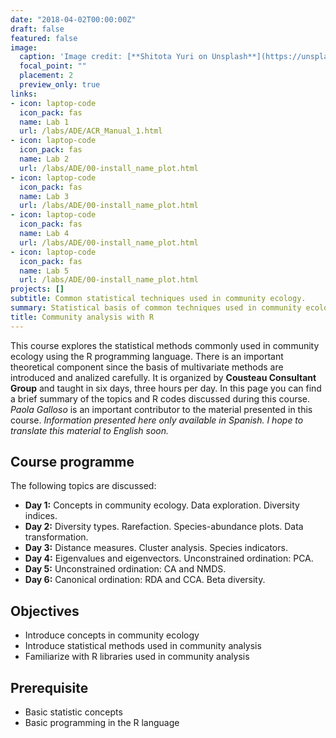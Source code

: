 ```yaml
---
date: "2018-04-02T00:00:00Z"
draft: false
featured: false
image:
  caption: 'Image credit: [**Shitota Yuri on Unsplash**](https://unsplash.com/photos/p0hDztR46cw)'
  focal_point: ""
  placement: 2
  preview_only: true
links:
- icon: laptop-code
  icon_pack: fas
  name: Lab 1
  url: /labs/ADE/ACR_Manual_1.html
- icon: laptop-code
  icon_pack: fas
  name: Lab 2
  url: /labs/ADE/00-install_name_plot.html
- icon: laptop-code
  icon_pack: fas
  name: Lab 3
  url: /labs/ADE/00-install_name_plot.html
- icon: laptop-code
  icon_pack: fas
  name: Lab 4
  url: /labs/ADE/00-install_name_plot.html
- icon: laptop-code
  icon_pack: fas
  name: Lab 5
  url: /labs/ADE/00-install_name_plot.html
projects: []
subtitle: Common statistical techniques used in community ecology.
summary: Statistical basis of common techniques used in community ecology.
title: Community analysis with R
---
```


This course explores the statistical methods commonly used in community ecology using the R programming language. There is an important theoretical component since the basis of multivariate methods are introduced and analized carefully. It is organized by **Cousteau Consultant Group** and taught in six days, three hours per day. In this page you can find a brief summary of the topics and R codes discussed during this course. *Paola Galloso* is an important contributor to the material presented in this course. *Information presented here only available in Spanish. I hope to translate this material to English soon.*

## Course programme

The following topics are discussed:

- **Day 1:** Concepts in community ecology. Data exploration. Diversity indices.
- **Day 2:** Diversity types. Rarefaction. Species-abundance plots. Data transformation.
- **Day 3:** Distance measures. Cluster analysis. Species indicators.
- **Day 4:** Eigenvalues and eigenvectors. Unconstrained ordination: PCA.
- **Day 5:** Unconstrained ordination: CA and NMDS.
- **Day 6:** Canonical ordination: RDA and CCA. Beta diversity.

## Objectives

- Introduce concepts in community ecology
- Introduce statistical methods used in community analysis
- Familiarize with R libraries used in community analysis

## Prerequisite

* Basic statistic concepts
* Basic programming in the R language
